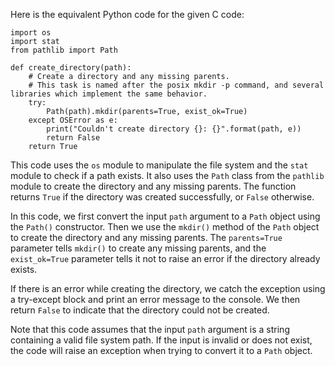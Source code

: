 
Here is the equivalent Python code for the given C code:
```
import os
import stat
from pathlib import Path

def create_directory(path):
    # Create a directory and any missing parents.
    # This task is named after the posix mkdir -p command, and several libraries which implement the same behavior.
    try:
        Path(path).mkdir(parents=True, exist_ok=True)
    except OSError as e:
        print("Couldn't create directory {}: {}".format(path, e))
        return False
    return True
```
This code uses the `os` module to manipulate the file system and the `stat` module to check if a path exists. It also uses the `Path` class from the `pathlib` module to create the directory and any missing parents. The function returns `True` if the directory was created successfully, or `False` otherwise.

In this code, we first convert the input `path` argument to a `Path` object using the `Path()` constructor. Then we use the `mkdir()` method of the `Path` object to create the directory and any missing parents. The `parents=True` parameter tells `mkdir()` to create any missing parents, and the `exist_ok=True` parameter tells it not to raise an error if the directory already exists.

If there is an error while creating the directory, we catch the exception using a try-except block and print an error message to the console. We then return `False` to indicate that the directory could not be created.

Note that this code assumes that the input `path` argument is a string containing a valid file system path. If the input is invalid or does not exist, the code will raise an exception when trying to convert it to a `Path` object.
